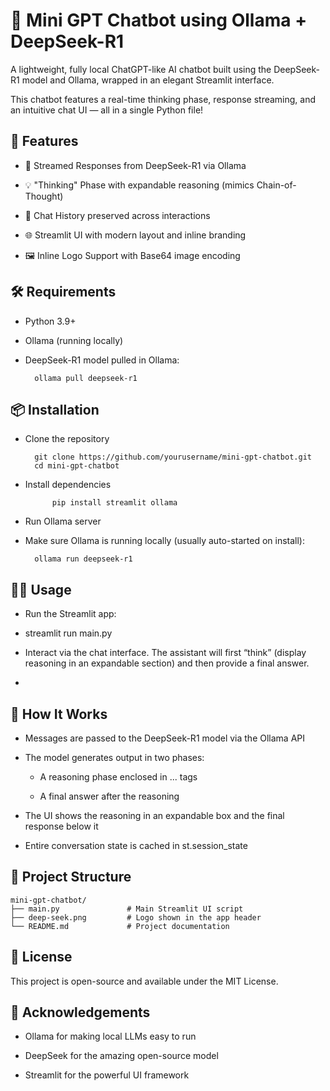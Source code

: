# 🧠 Mini GPT Chatbot using Ollama + DeepSeek-R1

A lightweight, fully local ChatGPT-like AI chatbot built using the DeepSeek-R1 model and Ollama, wrapped in an elegant Streamlit interface.

This chatbot features a real-time thinking phase, response streaming, and an intuitive chat UI — all in a single Python file!
## 🚀 Features

- 🔮 Streamed Responses from DeepSeek-R1 via Ollama

- 💡 "Thinking" Phase with expandable reasoning (mimics Chain-of-Thought)

- 🧵 Chat History preserved across interactions

- 🌐 Streamlit UI with modern layout and inline branding

- 🖼️ Inline Logo Support with Base64 image encoding

## 🛠️ Requirements

- Python 3.9+

- Ollama (running locally)

- DeepSeek-R1 model pulled in Ollama:

        ollama pull deepseek-r1

## 📦 Installation

- Clone the repository

        git clone https://github.com/yourusername/mini-gpt-chatbot.git
        cd mini-gpt-chatbot

- Install dependencies

            pip install streamlit ollama

- Run Ollama server

- Make sure Ollama is running locally (usually auto-started on install):

        ollama run deepseek-r1


## 🧑‍💻 Usage

- Run the Streamlit app:

- streamlit run main.py

- Interact via the chat interface. The assistant will first “think” (display reasoning in an expandable section) and then provide a final answer.
- 
## 🧠 How It Works

- Messages are passed to the DeepSeek-R1 model via the Ollama API

- The model generates output in two phases:

  - A reasoning phase enclosed in <think>...</think> tags

  - A final answer after the reasoning

- The UI shows the reasoning in an expandable box and the final response below it

- Entire conversation state is cached in st.session_state

## 📁 Project Structure

    mini-gpt-chatbot/
    ├── main.py               # Main Streamlit UI script
    ├── deep-seek.png         # Logo shown in the app header
    └── README.md             # Project documentation

## 📃 License

This project is open-source and available under the MIT License.
## 🙌 Acknowledgements

- Ollama for making local LLMs easy to run

- DeepSeek for the amazing open-source model

- Streamlit for the powerful UI framework
